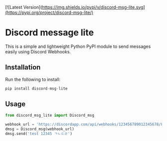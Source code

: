 [![Latest Version](https://img.shields.io/pypi/v/discord-msg-lite.svg](https://pypi.org/project/discord-msg-lite/)

# Discord message lite

This is a simple and lightweight Python PyPI module to send messages easily using Discord Webhooks.

## Installation

Run the following to install:

```python
pip install discord-msg-lite
```

## Usage

```python
from discord_msg_lite import Discord_msg

webhook_url = 'https://discordapp.com/api/webhooks/123456789012345678/8xZhP4Zj-8KMVN7wLw6jE04VEK5BIfRxpzCwCwgHxpaNOQzZOTR95dPW53EMRjybXjAO'
dmsg = Discord_msg(webhook_url)
dmsg.send('test 12345 ㄱㄴㄷㄹ')
```
